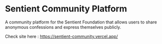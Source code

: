 # Sentient Community Platform

A community platform for the Sentient Foundation that allows users to share anonymous confessions and express themselves publicly.

Check site here : https://sentient-community.vercel.app/
